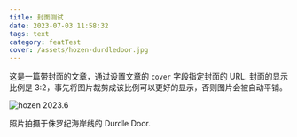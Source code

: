 ```yaml
---
title: 封面测试
date: 2023-07-03 11:58:32
tags: text
category: featTest
cover: /assets/hozen-durdledoor.jpg
---
```


这是一篇带封面的文章，通过设置文章的 `cover` 字段指定封面的 URL. 封面的显示比例是 3:2，事先将图片裁剪成该比例可以更好的显示，否则图片会被自动平铺。

<!--more-->

![hozen 2023.6](/assets/hozen-durdledoor.jpg)

照片拍摄于侏罗纪海岸线的 Durdle Door.

